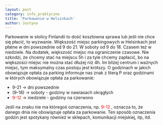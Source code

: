 ```yaml
---
layout: post
category: info_praktyczne
title: 'Parkowanie w Helsinkach'
author: Justyna
---
```

Parkowanie w stolicy Finlandii to dość kosztowna sprawa lub jeśli nie chce się płacić, to wyzwanie. Większość miejsc parkingowych w Helsinkach jest płatne w dni powszednie od 9 do 21. W soboty od 9 do 18. Czasem też w niedziele. Na dodatek, większość miejsc ma ograniczenie czasowe. Nie szkodzi, że chcemy stać na miejscu 5h i za tyle chcemy zapłacić, bo na większości miejsc nie można stać dłużej niż 4h. Im bliżej centrum i ważnych miejsc, tym maksymalny czas postoju jest krótszy.
O godzinach w jakich obowiązuje opłata za parking informuje nas znak z literą P oraz godzinami w których obowiązuje opłata za parkowanie:
<ul>
 <li> 9-21 -> dni powszednie
 <li> (9-18) -> soboty - godziny w nawiasach okrągłych
 <li> <font color="red"> 9-12 </font> -> niedziele - godziny na czerwono
</ul>

Jeśli na znaku nie ma któregoś oznaczenia, np. <font color="red"> 9-12 </font>, oznacza to, że danego dnia nie obowiązuje opłata za parkowanie.
Ten sposób oznaczenia godzin jest spotykany również w sklepach, komunikacji miejskiej, itp, itd.
